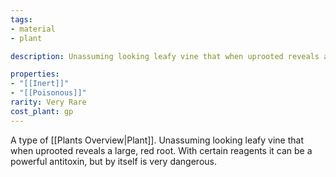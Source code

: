 ```yaml
---
tags:
- material
- plant

description: Unassuming looking leafy vine that when uprooted reveals a large, red root. With certain reagents it can be a powerful antitoxin, but by itself is very dangerous.

properties:
- "[[Inert]]"
- "[[Poisonous]]"
rarity: Very Rare
cost_plant: gp
---
```

A type of [[Plants Overview|Plant]]. Unassuming looking leafy vine that when uprooted reveals a large, red root. With certain reagents it can be a powerful antitoxin, but by itself is very dangerous.